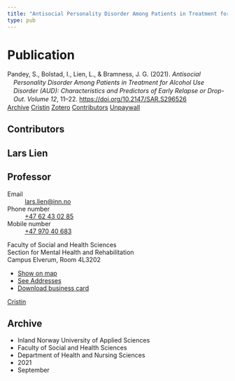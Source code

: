 ```yaml
---
title: "Antisocial Personality Disorder Among Patients in Treatment for Alcohol Use Disorder (AUD): Characteristics and Predictors of Early Relapse or Drop-Out"
type: pub
---
```

<h1>Publication</h1>
<article id="csl-bib-container-JJBE85QE" class="csl-bib-container">
  <div class="csl-bib-body" style="line-height: 1.35; padding-left: 1em; text-indent:-1em;">
  <div class="csl-entry">Pandey, S., Bolstad, I., Lien, L., &amp; Bramness, J. G. (2021). <i>Antisocial Personality Disorder Among Patients in Treatment for Alcohol Use Disorder (AUD): Characteristics and Predictors of Early Relapse or Drop-Out</i>. <i>Volume 12</i>, 11&#x2013;22. <a href="https://doi.org/10.2147/SAR.S296526">https://doi.org/10.2147/SAR.S296526</a></div>
</div>
  <div class="csl-bib-buttons">
    <a href="#taxonomy-article-JJBE85QE" class="csl-bib-button">Archive</a>
    <a href="https://app.cristin.no/results/show.jsf?id=1931232" alt="Cristin URL" class="csl-bib-button">Cristin</a>
    <a href="http://zotero.org/groups/5022929/items/JJBE85QE" alt="Zotero URL" class="csl-bib-button">Zotero</a>
    <a href="#contributors-article-JJBE85QE" class="csl-bib-button">Contributors</a>
    <a href="https://www.dovepress.com/getfile.php?fileID=68643" class="csl-bib-button">Unpaywall</a>
  </div>
  <div id="csl-bib-meta-container-JJBE85QE"></div>
</article>
<div id="csl-bib-meta-JJBE85QE" class="csl-bib-meta">
  <article id="contributors-article-JJBE85QE" class="contributors-article">
    <h1>Contributors</h1>
    <div class="personas">
<div class="vrtx-hinn-person-card">
<div class="photo">
<i class="lar la-user-circle missing-person"></i>
</div>
<div class="info">
<hgroup><h1>Lars Lien</h1>
<h2>Professor</h2>
</hgroup><dl>
<dt>Email</dt>
<dd>
<a href="mailto:lars.lien@inn.no">lars.lien@inn.no</a>
</dd>
<dt>Phone number</dt>
<dd><a href="tel:+4762430285">
+47 62 43 02 85
</a></dd>
<dt>Mobile number</dt>
<dd><a href="tel:+4797040683">
+47 970 40 683
</a></dd>
</dl>
<p>
Faculty of Social and Health Sciences<br>
Section for Mental Health and Rehabilitation<br>
Campus Elverum,
Room 4L3202
</p>
<ul class="vrtx-hinn-links">
<li><a href="https://www.google.com/maps?q=60.88177,11.53669">Show on map</a></li>
<li><a href="https://www.inn.no/english/find-an-employee/lars-lien.html#vrtx-hinn-addresses">See Addresses</a></li>
<li><a href="https://www.inn.no/english/find-an-employee/lars-lien.html?vrtx=vcf">Download business card</a></li>
</ul>
</div>
</div>
<a href="https://app.cristin.no/persons/show.jsf?id=14287" alt="Cristin URL" class="personas-cristin">Cristin</a>
</div>
  </article>
  <article id="taxonomy-article-JJBE85QE" class="taxonomy-article">
    <h1>Archive</h1>
    <ul>
      <li>Inland Norway University of Applied Sciences</li>
      <li>Faculty of Social and Health Sciences</li>
      <li>Department of Health and Nursing Sciences</li>
      <li>2021</li>
      <li>September</li>
    </ul>
  </article>
</div>
